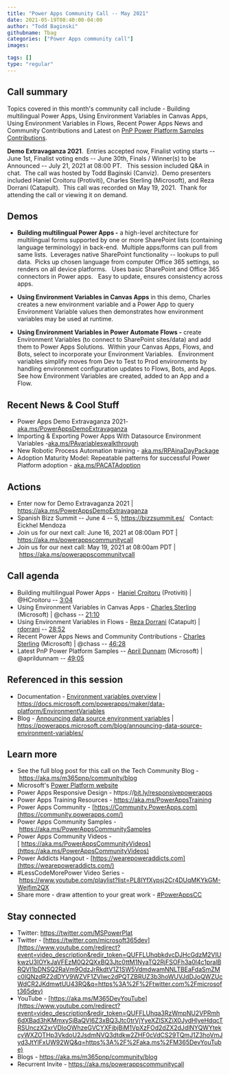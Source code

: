 ```yaml
---
title: "Power Apps Community Call -- May 2021"
date: 2021-05-19T08:40:00-04:00
author: "Todd Baginski"
githubname: Tbag
categories: ["Power Apps community call"]
images:

tags: []
type: "regular"
---
```



## Call summary


Topics covered in this month's community call include - Building
multilingual Power Apps, Using Environment Variables in Canvas Apps,
Using Environment Variables in Flows, Recent Power Apps News and
Community Contributions and Latest on [PnP Power Platform Samples
Contributions](https://aka.ms/powerplatform-samples).   

**Demo
Extravaganza 2021**.  Entries accepted now, Finalist voting starts --
June 1st, Finalist voting ends -- June 30th, Finals / Winner(s) to
be Announced -- July 21, 2021 at 08:00 PT.   This session included Q&A
in chat.  The call was hosted by Todd Baginski (Canviz).  Demo
presenters included Haniel Croitoru (Protiviti), Charles Sterling
(Microsoft), and Reza Dorrani (Catapult).  This call was recorded on May
19, 2021.  Thank for attending the call or viewing it on demand.

## Demos

-   **Building multilingual Power Apps -** a high-level architecture for
    multilingual forms supported by one or more SharePoint lists
    (containing language terminology) in back-end.  Multiple apps/forms
    can pull from same lists.  Leverages native SharePoint functionality
    -- lookups to pull data.  Picks up chosen language from computer
    Office 365 settings, so renders on all device platforms.   Uses
    basic SharePoint and Office 365 connectors in Power apps.   Easy to
    update, ensures consistency across apps. 

-   **Using Environment Variables in Canvas Apps** in this demo,
    Charles creates a new environment variable and a Power App to query
    Environment Variable values then demonstrates how environment
    variables may be used at runtime.

-   **Using Environment Variables in Power Automate Flows -** create
    Environment Variables (to connect to SharePoint sites/data) and add
    them to Power Apps Solutions.  Within your Canvas Apps, Flows, and
    Bots, select to incorporate your Environment Variables.  
    Environment variables simplify moves from Dev to Test to Prod
    environments by handling environment configuration updates to Flows,
    Bots, and Apps.  See how Environment Variables are created, added to
    an App and a Flow.

## Recent News & Cool Stuff

-   Power Apps Demo Extravaganza 2021-
    [aka.ms/PowerAppsDemoExtravaganza](https://aka.ms/PowerAppsDemoExtravaganza)
-   Importing & Exporting Power Apps With Datasource Environment
    Variables
    -[aka.ms/PAvariableswalkthrough](https://aka.ms/PAvariableswalkthrough) 
-   New Robotic Process Automation training -
    [aka.ms/RPAinaDayPackage](https://aka.ms/RPAinaDayPackage) 
-   Adoption Maturity Model: Repeatable patterns for successful Power
    Platform adoption -
    [aka.ms/PACATAdoption](https://aka.ms/PACATAdoption)  


## Actions

-   Enter now for Demo Extravaganza 2021 |
    <https://aka.ms/PowerAppsDemoExtravaganza>
-   Spanish Bizz Summit -- June 4 -- 5, <https://bizzsummit.es/>
      Contact: Eickhel Mendoza
-   Join us for our next call: June 16, 2021 at 08:00am PDT |
    <https://aka.ms/powerappscommunitycall>
-   Join us for our next call: May 19, 2021 at 08:00am PDT
    | <https://aka.ms/powerappscommunitycall>

## Call agenda


-   Building multilingual Power Apps -  [Haniel
    Croitoru](http://twitter.com/HCroitoru) (Protiviti) | @HCroitoru
    -- [3:04](https://youtu.be/rrdpkOS9pnk?t=184)
-   Using Environment Variables in Canvas Apps - [Charles
    Sterling](http://twitter.com/chass) (Microsoft) | @chass --
    [21:10](https://youtu.be/rrdpkOS9pnk?t=1270)
-   Using Environment Variables in Flows - [Reza
    Dorrani](http://twitter.com/RezaDorrani) (Catapult) |
    [rdorrani](https://github.com/rdorrani) --
    [28:52](https://youtu.be/rrdpkOS9pnk?t=1732)
-   Recent Power Apps News and Community Contributions - [Charles
    Sterling](http://twitter.com/chass) (Microsoft) | @chass
    -- [46:28](https://youtu.be/rrdpkOS9pnk?t=2788)
-   Latest PnP Power Platform Samples -- [April
    Dunnam](http://twitter.com/aprildunnam) (Microsoft) | @aprildunnam
    -- [49:05](https://youtu.be/rrdpkOS9pnk?t=2945)

## Referenced in this session

-   Documentation - [Environment variables
    overview](https://docs.microsoft.com/powerapps/maker/data-platform/EnvironmentVariables)
    |
    <https://docs.microsoft.com/powerapps/maker/data-platform/EnvironmentVariables>
-   Blog - [Announcing data source environment
    variables](https://powerapps.microsoft.com/blog/announcing-data-source-environment-variables/)
    |
    <https://powerapps.microsoft.com/blog/announcing-data-source-environment-variables/>

## Learn more

-   See the full blog post for this call on the Tech Community Blog
    - <https://aka.ms/m365pnp/community/blog>
-   Microsoft's [Power Platform
    website](https://powerplatform.microsoft.com/)
-   Power Apps Responsive Design
    - https://[bit.ly/responsivepowerapps](https://bit.ly/responsivepowerapps) 
-   Power Apps Training Resources - <https://aka.ms/PowerAppsTraining>
-   Power Apps Community
    - [https://Community.PowerApps.com](https://community.powerapps.com/)
-   Power Apps Community Samples
    - <https://aka.ms/PowerAppsCommunitySamples>
-   Power Apps Community Videos
    -[ https://aka.ms/PowerAppsCommunityVideos](https://aka.ms/PowerAppsCommunityVideos)
-   Power Addicts Hangout
    - [https://wearepoweraddicts.com](https://wearepoweraddicts.com/)
-   #LessCodeMorePower Video Series
    - <https://www.youtube.com/playlist?list=PL8IYfXypsj2Cr4DUqMKYkGM-Wejfim2QX>
-   Share more - draw attention to your great work
    - [#PowerAppsCC](https://twitter.com/hashtag/PowerAppsCC?src=hashtag_click)


## Stay connected

-   Twitter: <https://twitter.com/MSPowerPlat>
-   Twitter
    - [https://twitter.com/microsoft365dev](https://www.youtube.com/redirect?event=video_description&redir_token=QUFFLUhqbkdvcDJHcGdzM2VIUkwzU3lOYkJaVFEzM0Q2QXxBQ3Jtc0ttM1NyaTQ2RjFSOFh3a0l4c1pralBRQVI1bDNSQ2RaVm9OdzJrRkdtV1Z1SW5VdmdwamNNLTBEaFdaSmZMc0lQNzdRZ2dDYV9WZVF1ZVIwc2dPQTZBRUZ3b3hoWUVJdDJoQWZUcWdCR2JKdmwtUU43RQ&q=https%3A%2F%2Ftwitter.com%2Fmicrosoft365dev)​
-   YouTube
    - [https://aka.ms/M365DevYouTube](https://www.youtube.com/redirect?event=video_description&redir_token=QUFFLUhqa3RzWmpNU2VPRmh6dXBad3hKMmxySjBaQVl6Z3xBQ3Jtc0trVjYyeXZlSXZiX0JydHlyeHdqcTRSUnczX2xrVDloOWhzeGVCYXFibjBiM1VpXzFOd2dZX2dJdlNYQWYtekcyWXZOTHp3VkdoU2JsdmNVQ3dtdkw2ZHF0cVdCS29TQmJ1Z3hoVmJyd3JtYlFxUW92WQ&q=https%3A%2F%2Faka.ms%2FM365DevYouTube)​
-   Blogs - <https://aka.ms/m365pnp/community/blog>
-   Recurrent Invite - <https://aka.ms/powerappscommunitycall>
